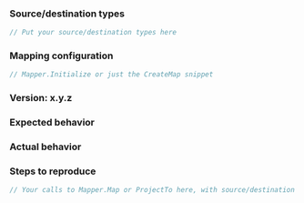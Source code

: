 <!-- For feature requests, just clear out the below -->

### Source/destination types

```csharp
// Put your source/destination types here
```

### Mapping configuration

```csharp
// Mapper.Initialize or just the CreateMap snippet 
```

### Version: x.y.z
<!-- Include the major/minor version (4.2.1, 5.2.0, 6.0.2 etc) --> 

### Expected behavior

<!-- What did you expect to happen? Or what used to happen in an older version? -->

### Actual behavior

<!-- What happened instead? -->

### Steps to reproduce

```csharp
// Your calls to Mapper.Map or ProjectTo here, with source/destination objects constructed
```
